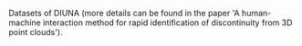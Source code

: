 Datasets of DIUNA (more details can be found in the paper 'A human-machine interaction method for rapid identification of discontinuity from 3D point clouds').
